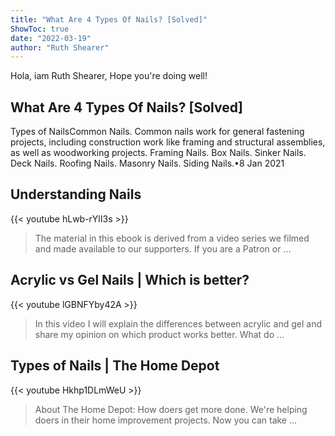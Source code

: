 ```yaml
---
title: "What Are 4 Types Of Nails? [Solved]"
ShowToc: true 
date: "2022-03-19"
author: "Ruth Shearer" 
---
```


Hola, iam Ruth Shearer, Hope you're doing well!
## What Are 4 Types Of Nails? [Solved]
Types of NailsCommon Nails. Common nails work for general fastening projects, including construction work like framing and structural assemblies, as well as woodworking projects. 
 Framing Nails. 
 Box Nails. 
 Sinker Nails. 
 Deck Nails. 
 Roofing Nails. 
 Masonry Nails. 
 Siding Nails.•8 Jan 2021

## Understanding Nails
{{< youtube hLwb-rYlI3s >}}
>The material in this ebook is derived from a video series we filmed and made available to our supporters. If you are a Patron or ...

## Acrylic vs Gel Nails | Which is better?
{{< youtube lGBNFYby42A >}}
>In this video I will explain the differences between acrylic and gel and share my opinion on which product works better. What do ...

## Types of Nails | The Home Depot
{{< youtube Hkhp1DLmWeU >}}
>About The Home Depot: How doers get more done. We're helping doers in their home improvement projects. Now you can take ...

